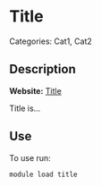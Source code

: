 # Title

Categories: Cat1, Cat2


## Description

**Website:** [Title](http://www.olcf.ornl.gov/support/software/)

Title is...

## Use

To use run:

    module load title
